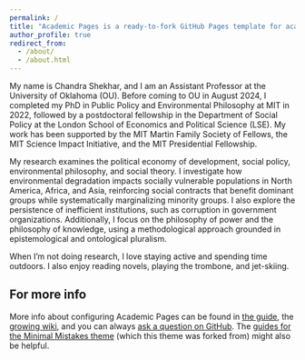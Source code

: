 ```yaml
---
permalink: /
title: "Academic Pages is a ready-to-fork GitHub Pages template for academic personal websites"
author_profile: true
redirect_from: 
  - /about/
  - /about.html
---
```

My name is Chandra Shekhar, and I am an Assistant Professor at the University of Oklahoma (OU). Before coming to OU in August 2024, I completed my PhD in Public Policy and Environmental Philosophy at MIT in 2022, followed by a postdoctoral fellowship in the Department of Social Policy at the London School of Economics and Political Science (LSE). My work has been supported by the MIT Martin Family Society of Fellows, the MIT Science Impact Initiative, and the MIT Presidential Fellowship. <br>

My research examines the political economy of development, social policy, environmental philosophy, and social theory. I investigate how environmental degradation impacts socially vulnerable populations in North America, Africa, and Asia, reinforcing social contracts that benefit dominant groups while systematically marginalizing minority groups. I also explore the persistence of inefficient institutions, such as corruption in government organizations. Additionally, I focus on the philosophy of power and the philosophy of knowledge, using a methodological approach grounded in epistemological and ontological pluralism. <br>

When I’m not doing research, I love staying active and spending time outdoors. I also enjoy reading novels, playing the trombone, and jet-skiing.

For more info
------
More info about configuring Academic Pages can be found in [the guide](https://academicpages.github.io/markdown/), the [growing wiki](https://github.com/academicpages/academicpages.github.io/wiki), and you can always [ask a question on GitHub](https://github.com/academicpages/academicpages.github.io/discussions). The [guides for the Minimal Mistakes theme](https://mmistakes.github.io/minimal-mistakes/docs/configuration/) (which this theme was forked from) might also be helpful.

